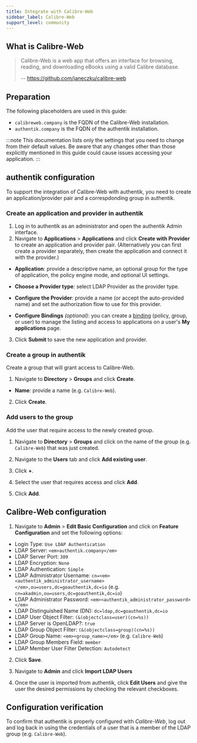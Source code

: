 ```yaml
---
title: Integrate with Calibre-Web
sidebar_label: Calibre-Web
support_level: community
---
```


## What is Calibre-Web

> Calibre-Web is a web app that offers an interface for browsing, reading, and downloading eBooks using a valid Calibre database.
>
> -- https://github.com/janeczku/calibre-web

## Preparation

The following placeholders are used in this guide:

- `calibreweb.company` is the FQDN of the Calibre-Web installation.
- `authentik.company` is the FQDN of the authentik installation.

:::note
This documentation lists only the settings that you need to change from their default values. Be aware that any changes other than those explicitly mentioned in this guide could cause issues accessing your application.
:::

## authentik configuration

To support the integration of Calibre-Web with authentik, you need to create an application/provider pair and a correspdonding group in authentik.

### Create an application and provider in authentik

1. Log in to authentik as an administrator and open the authentik Admin interface.
2. Navigate to **Applications** > **Applications** and click **Create with Provider** to create an application and provider pair. (Alternatively you can first create a provider separately, then create the application and connect it with the provider.)

- **Application**: provide a descriptive name, an optional group for the type of application, the policy engine mode, and optional UI settings.

- **Choose a Provider type**: select LDAP Provider as the provider type.

- **Configure the Provider**: provide a name (or accept the auto-provided name) and set the authorization flow to use for this provider.

- **Configure Bindings** _(optional)_: you can create a [binding](/docs/add-secure-apps/flows-stages/bindings/) (policy, group, or user) to manage the listing and access to applications on a user's **My applications** page.

3. Click **Submit** to save the new application and provider.

### Create a group in authentik

Create a group that will grant access to Calibre-Web.

1. Navigate to **Directory** > **Groups** and click **Create**.

- **Name**: provide a name (e.g. `Calibre-Web`).

2. Click **Create**.

### Add users to the group

Add the user that require access to the newly created group.

1. Navigate to **Directory** > **Groups** and click on the name of the group (e.g. `Calibre-Web`) that was just created.

2. Navigate to the **Users** tab and click **Add existing user**.

3. Click **+**.

4. Select the user that requires access and click **Add**.

5. Click **Add**.

## Calibre-Web configuration

1. Navigate to **Admin** > **Edit Basic Configuration** and click on **Feature Configuration** and set the following options:

- Login Type: `Use LDAP Authentication`
- LDAP Server: `<em>authentik.company</em>`
- LDAP Server Port: `389`
- LDAP Encryption: `None`
- LDAP Authentication: `Simple`
- LDAP Administrator Username: `cn=<em><authentik_administrator_username></em>,ou=users,dc=goauthentik,dc=io` (e.g. `cn=akadmin,ou=users,dc=goauthentik,dc=io`)
- LDAP Administrator Password: `<em><authentik_administrator_password></em>`
- LDAP Distinguished Name (DN): `dc=ldap,dc=goauthentik,dc=io`
- LDAP User Object Filter: `(&(objectclass=user)(cn=%s))`
- LDAP Server is OpenLDAP?: `true`
- LDAP Group Object Filter: `(&(objectclass=group)(cn=%s))`
- LDAP Group Name: `<em><group_name></em>` (e.g. `Calibre-Web`)
- LDAP Group Members Field: `member`
- LDAP Member User Filter Detection: `Autodetect`

2. Click **Save**.

3. Navigate to **Admin** and click **Import LDAP Users**

4. Once the user is imported from authentik, click **Edit Users** and give the user the desired permissions by checking the relevant checkboxes.

## Configuration verification

To confirm that authentik is properly configured with _Calibre-Web_, log out and log back in using the credentials of a user that is a member of the LDAP group (e.g. `Calibre-Web`).

